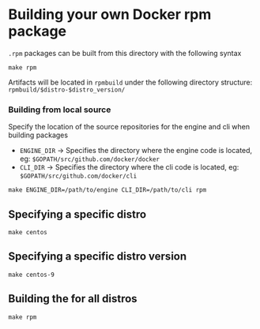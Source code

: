 # Building your own Docker rpm package

`.rpm` packages can be built from this directory with the following syntax

```shell
make rpm
```

Artifacts will be located in `rpmbuild` under the following directory structure:
`rpmbuild/$distro-$distro_version/`

### Building from local source

Specify the location of the source repositories for the engine and cli when
building packages

* `ENGINE_DIR` -> Specifies the directory where the engine code is located, eg: `$GOPATH/src/github.com/docker/docker`
* `CLI_DIR` -> Specifies the directory where the cli code is located, eg: `$GOPATH/src/github.com/docker/cli`

```shell
make ENGINE_DIR=/path/to/engine CLI_DIR=/path/to/cli rpm
```

## Specifying a specific distro

```shell
make centos
```

## Specifying a specific distro version
```shell
make centos-9
```

## Building the for all distros

```shell
make rpm
```
